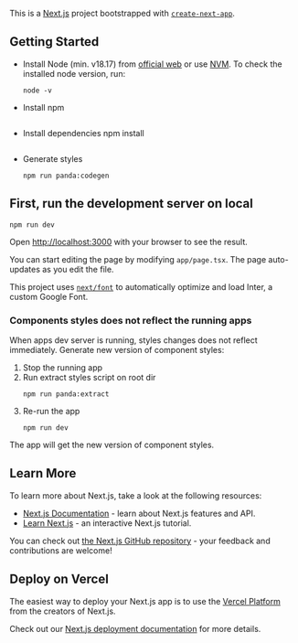This is a [Next.js](https://nextjs.org/) project bootstrapped with [`create-next-app`](https://github.com/vercel/next.js/tree/canary/packages/create-next-app).

## Getting Started

- Install Node (min. v18.17) from [official web](https://nodejs.org/en) or use [NVM](https://github.com/nvm-sh/nvm). To check the installed node version, run:
  ```
  node -v
  ```
- Install npm

  ```

  ```

- Install dependencies
  npm install

  ```

  ```

- Generate styles
  ```
  npm run panda:codegen
  ```

## First, run the development server on local

```
npm run dev
```

Open [http://localhost:3000](http://localhost:3000) with your browser to see the result.

You can start editing the page by modifying `app/page.tsx`. The page auto-updates as you edit the file.

This project uses [`next/font`](https://nextjs.org/docs/basic-features/font-optimization) to automatically optimize and load Inter, a custom Google Font.

### Components styles does not reflect the running apps

When apps dev server is running, styles changes does not reflect immediately. Generate new version of component styles:

1. Stop the running app
2. Run extract styles script on root dir
   ```
   npm run panda:extract
   ```
3. Re-run the app
   ```
   npm run dev
   ```

The app will get the new version of component styles.

## Learn More

To learn more about Next.js, take a look at the following resources:

- [Next.js Documentation](https://nextjs.org/docs) - learn about Next.js features and API.
- [Learn Next.js](https://nextjs.org/learn) - an interactive Next.js tutorial.

You can check out [the Next.js GitHub repository](https://github.com/vercel/next.js/) - your feedback and contributions are welcome!

## Deploy on Vercel

The easiest way to deploy your Next.js app is to use the [Vercel Platform](https://vercel.com/new?utm_medium=default-template&filter=next.js&utm_source=create-next-app&utm_campaign=create-next-app-readme) from the creators of Next.js.

Check out our [Next.js deployment documentation](https://nextjs.org/docs/deployment) for more details.
